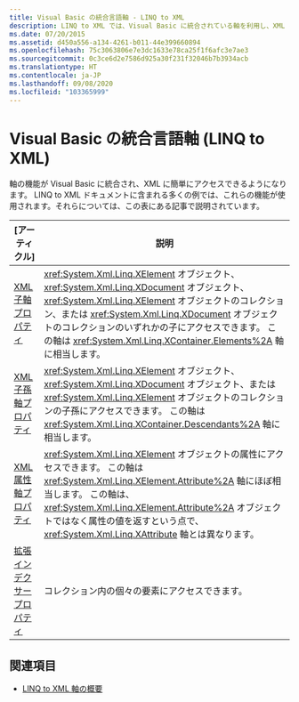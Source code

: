 ```yaml
---
title: Visual Basic の統合言語軸 - LINQ to XML
description: LINQ to XML では、Visual Basic に統合されている軸を利用し、XML に簡単にアクセスできます
ms.date: 07/20/2015
ms.assetid: d450a556-a134-4261-b011-44e399660894
ms.openlocfilehash: 75c3063806e7e3dc1633e78ca25f1f6afc3e7ae3
ms.sourcegitcommit: 0c3ce6d2e7586d925a30f231f32046b7b3934acb
ms.translationtype: HT
ms.contentlocale: ja-JP
ms.lasthandoff: 09/08/2020
ms.locfileid: "103365999"
---
```

# <a name="language-integrated-axes-in-visual-basic-linq-to-xml"></a>Visual Basic の統合言語軸 (LINQ to XML)

軸の機能が Visual Basic に統合され、XML に簡単にアクセスできるようになります。 LINQ to XML ドキュメントに含まれる多くの例では、これらの機能が使用されます。それらについては、この表にある記事で説明されています。

|[アーティクル]|説明|
|-----------|-----------------|
|[XML 子軸プロパティ](../../visual-basic/language-reference/xml-axis/xml-child-axis-property.md)|<xref:System.Xml.Linq.XElement> オブジェクト、<xref:System.Xml.Linq.XDocument> オブジェクト、<xref:System.Xml.Linq.XElement> オブジェクトのコレクション、または <xref:System.Xml.Linq.XDocument> オブジェクトのコレクションのいずれかの子にアクセスできます。 この軸は <xref:System.Xml.Linq.XContainer.Elements%2A> 軸に相当します。|
|[XML 子孫軸プロパティ](../../visual-basic/language-reference/xml-axis/xml-descendant-axis-property.md)|<xref:System.Xml.Linq.XElement> オブジェクト、<xref:System.Xml.Linq.XDocument> オブジェクト、または <xref:System.Xml.Linq.XElement> オブジェクトのコレクションの子孫にアクセスできます。 この軸は <xref:System.Xml.Linq.XContainer.Descendants%2A> 軸に相当します。|
|[XML 属性軸プロパティ](../../visual-basic/language-reference/xml-axis/xml-attribute-axis-property.md)|<xref:System.Xml.Linq.XElement> オブジェクトの属性にアクセスできます。 この軸は <xref:System.Xml.Linq.XElement.Attribute%2A> 軸にほぼ相当します。 この軸は、<xref:System.Xml.Linq.XElement.Attribute%2A> オブジェクトではなく属性の値を返すという点で、<xref:System.Xml.Linq.XAttribute> 軸とは異なります。|
|[拡張インデクサー プロパティ](../../visual-basic/language-reference/xml-axis/extension-indexer-property.md)|コレクション内の個々の要素にアクセスできます。|

## <a name="see-also"></a>関連項目

- [LINQ to XML 軸の概要](linq-xml-axes-overview.md)
